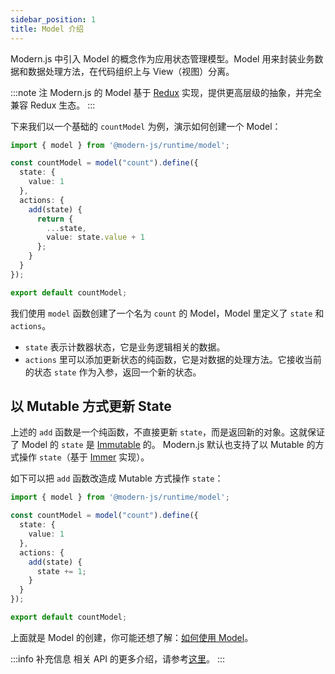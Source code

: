 ```yaml
---
sidebar_position: 1
title: Model 介绍
---
```


Modern.js 中引入 Model 的概念作为应用状态管理模型。Model 用来封装业务数据和数据处理方法，在代码组织上与 View（视图）分离。

:::note 注
Modern.js 的 Model 基于 [Redux](https://redux.js.org/) 实现，提供更高层级的抽象，并完全兼容 Redux 生态。
:::

下来我们以一个基础的 `countModel` 为例，演示如何创建一个 Model：

```ts
import { model } from '@modern-js/runtime/model';

const countModel = model("count").define({
  state: {
    value: 1
  },
  actions: {
    add(state) {
      return {
        ...state,
        value: state.value + 1
      };
    }
  }
});

export default countModel;
```

我们使用 `model` 函数创建了一个名为 `count` 的 Model，Model 里定义了 `state` 和 `actions`。

- `state` 表示计数器状态，它是业务逻辑相关的数据。
- `actions` 里可以添加更新状态的纯函数，它是对数据的处理方法。它接收当前的状态 `state` 作为入参，返回一个新的状态。

## 以 Mutable 方式更新 State

上述的 `add` 函数是一个纯函数，不直接更新 `state`，而是返回新的对象。这就保证了 Model 的 `state` 是 [Immutable](https://en.wikipedia.org/wiki/Immutable_object) 的。
Modern.js 默认也支持了以 Mutable 的方式操作 `state`（基于 [Immer](https://github.com/immerjs/immer) 实现）。

如下可以把 `add` 函数改造成 Mutable 方式操作 `state`：

```ts
import { model } from '@modern-js/runtime/model';

const countModel = model("count").define({
  state: {
    value: 1
  },
  actions: {
    add(state) {
      state += 1;
    }
  }
});

export default countModel;
```

上面就是 Model 的创建，你可能还想了解：[如何使用 Model](./use-model)。

:::info 补充信息
相关 API 的更多介绍，请参考[这里](/docs/apis/runtime/model/model_)。
:::
